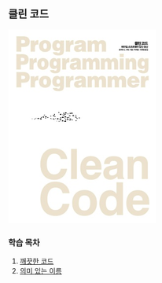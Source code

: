 ## 클린 코드

![Cover](assets/cover.jpg)

### 학습 목차

1. [깨끗한 코드](https://www.notion.so/1-ab303c43de8f413d9028de8117048b37)
2. [의미 있는 이름](https://www.notion.so/2-a858b4116f784ed29fcf165cd5c86f27)
